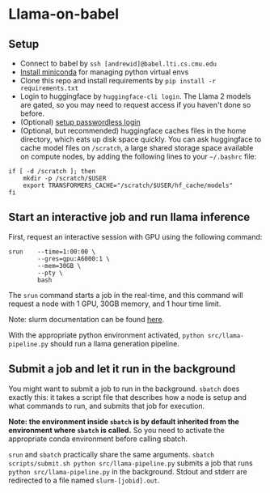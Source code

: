 # Llama-on-babel

## Setup

- Connect to babel by `ssh [andrewid]@babel.lti.cs.cmu.edu`
- [Install miniconda](https://docs.conda.io/projects/miniconda/en/latest/#quick-command-line-install) for managing python virtual envs
- Clone this repo and install requirements by `pip install -r requirements.txt`
- Login to huggingface by `huggingface-cli login`. The Llama 2 models are gated, so you may need to request access if you haven't done so before.
- (Optional) [setup passwordless login](https://hpc.lti.cs.cmu.edu/wiki/index.php?title=Connecting_to_the_Cluster#Passwordless_Login)
- (Optional, but recommended) huggingface caches files in the home directory, which eats up disk space quickly.
You can ask huggingface to cache model files on `/scratch`, a large shared storage space available on compute nodes, by adding the following lines to your `~/.bashrc` file:

```
if [ -d /scratch ]; then
    mkdir -p /scratch/$USER
    export TRANSFORMERS_CACHE="/scratch/$USER/hf_cache/models"
fi
```

## Start an interactive job and run llama inference

First, request an interactive session with GPU using the following command:
```
srun    --time=1:00:00 \
        --gres=gpu:A6000:1 \
        --mem=30GB \
        --pty \
        bash
```

The `srun` command starts a job in the real-time, and this command will request a node with 1 GPU, 30GB memory, and 1 hour time limit.

Note: slurm documentation can be found [here](https://slurm.schedmd.com/srun.html).

With the appropriate python environment activated, `python src/llama-pipeline.py` should run a llama generation pipeline.

## Submit a job and let it run in the background

You might want to submit a job to run in the background.
`sbatch` does exactly this: it takes a script file that describes how a node is setup and what commands to run, and submits that job for execution.

**Note: the environment inside `sbatch` is by default inherited from the environment where `sbatch` is called.**
So you need to activate the appropriate conda environment before calling sbatch.

`srun` and `sbatch` practically share the same arguments.
`sbatch scripts/submit.sh python src/llama-pipeline.py` submits a job that runs `python src/llama-pipeline.py` in the background.
Stdout and stderr are redirected to a file named `slurm-[jobid].out`.


